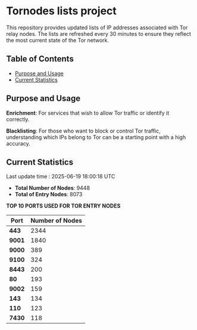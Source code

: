 # Tornodes lists project

This repository provides updated lists of IP addresses associated with Tor relay nodes. The lists are refreshed every 30 minutes to ensure they reflect the most current state of the Tor network.

## Table of Contents

- [Purpose and Usage](#purpose-and-usage)
- [Current Statistics](#current-statistics)


## Purpose and Usage

**Enrichment**: For services that wish to allow Tor traffic or identify it correctly.

**Blacklisting**: For those who want to block or control Tor traffic, understanding which IPs belong to Tor can be a starting point with a high accuracy.

## Current Statistics

Last update time : 2025-06-19 18:00:18 UTC

- **Total Number of Nodes**: 9448
- **Total of Entry Nodes**: 8073

**TOP 10 PORTS USED FOR TOR ENTRY NODES**

| **Port** | **Number of Nodes** |
|------|-----------------|
| **443**   | 2344  |
| **9001**   | 1840  |
| **9000**   | 389  |
| **9100**   | 324  |
| **8443**   | 200  |
| **80**   | 193  |
| **9002**   | 159  |
| **143**   | 134  |
| **110**   | 123  |
| **7430**   | 118  |

